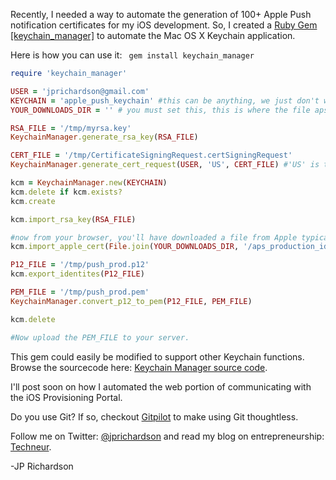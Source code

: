 <!--
author: JP Richardson
publish: Fri Oct 07 2011 15:39:19 GMT-0500 (CDT)
status: publish
type: post
link: https://procbits.wordpress.com/2011/10/07/automating-the-mac-os-x-keychain-app-with-ruby/
tags: Ruby
slug: 2011/10/07/automating-the-mac-os-x-keychain-app-with-ruby
title: Automating the Mac OS X Keychain App with Ruby
-->



Recently, I needed a way to automate the generation of 100+ Apple Push
notification certificates for my iOS development. So, I created a [Ruby
Gem [keychain\_manager]](https://rubygems.org/gems/keychain_manager) to
automate the Mac OS X Keychain application.

Here is how you can use it: ` gem install keychain_manager`

```ruby
require 'keychain_manager'

USER = 'jprichardson@gmail.com'
KEYCHAIN = 'apple_push_keychain' #this can be anything, we just don't want to pollute the 'login' keychain
YOUR_DOWNLOADS_DIR = '' # you must set this, this is where the file aps_production_identity.cer exists

RSA_FILE = '/tmp/myrsa.key'
KeychainManager.generate_rsa_key(RSA_FILE)

CERT_FILE = '/tmp/CertificateSigningRequest.certSigningRequest'
KeychainManager.generate_cert_request(USER, 'US', CERT_FILE) #'US' is the country abbreviation.

kcm = KeychainManager.new(KEYCHAIN)
kcm.delete if kcm.exists?
kcm.create

kcm.import_rsa_key(RSA_FILE)

#now from your browser, you'll have downloaded a file from Apple typically named: aps_production_identity.cer
kcm.import_apple_cert(File.join(YOUR_DOWNLOADS_DIR, '/aps_production_identity.cer'))

P12_FILE = '/tmp/push_prod.p12'
kcm.export_identites(P12_FILE)

PEM_FILE = '/tmp/push_prod.pem'
KeychainManager.convert_p12_to_pem(P12_FILE, PEM_FILE)

kcm.delete

#Now upload the PEM_FILE to your server.
```

This gem could easily be modified to support other Keychain functions.
Browse the sourcecode here: [Keychain Manager source
code](https://github.com/jprichardson/keychain_manager).

I'll post soon on how I automated the web portion of communicating with
the iOS Provisioning Portal.

Do you use Git? If so, checkout [Gitpilot](http://gitpilot.com) to make
using Git thoughtless.

Follow me on Twitter: [@jprichardson](http://twitter.com/jprichardson)
and read my blog on entrepreneurship: [Techneur](http://techneur.com).

-JP Richardson
